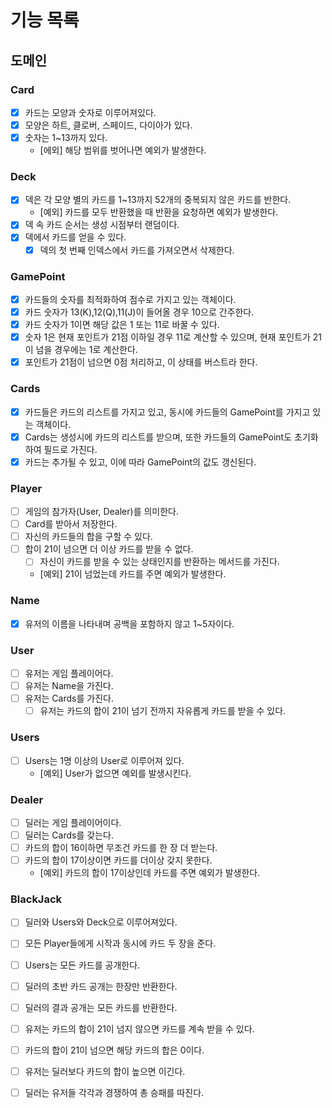 # 기능 목록

## 도메인

### Card
- [x] 카드는 모양과 숫자로 이루어져있다.
- [x] 모양은 하트, 클로버, 스페이드, 다이아가 있다.
- [x] 숫자는 1~13까지 있다.
  - [에외] 해당 범위를 벗어나면 예외가 발생한다.

### Deck
- [x] 덱은 각 모양 별의 카드를 1~13까지 52개의 중복되지 않은 카드를 반한다.
  - [예외] 카드를 모두 반환했을 때 반환을 요청하면 예외가 발생한다.
- [x] 덱 속 카드 순서는 생성 시점부터 랜덤이다.
- [x] 덱에서 카드를 얻을 수 있다.
  - [x] 덱의 첫 번째 인덱스에서 카드를 가져오면서 삭제한다.

### GamePoint
- [x] 카드들의 숫자를 최적화하여 점수로 가지고 있는 객체이다.
- [x] 카드 숫자가 13(K),12(Q),11(J)이 들어올 경우 10으로 간주한다.
- [x] 카드 숫자가 1이면 해당 값은 1 또는 11로 바꿀 수 있다.
- [x] 숫자 1은 현재 포인트가 21점 이하일 경우 11로 계산할 수 있으며, 현재 포인트가 21이 넘을 경우에는 1로 계산한다.
- [x] 포인트가 21점이 넘으면 0점 처리하고, 이 상태를 버스트라 한다.

### Cards
- [x] 카드들은 카드의 리스트를 가지고 있고, 동시에 카드들의 GamePoint를 가지고 있는 객체이다.
- [x] Cards는 생성시에 카드의 리스트를 받으며, 또한 카드들의 GamePoint도 초기화하여 필드로 가진다.
- [x] 카드는 추가될 수 있고, 이에 따라 GamePoint의 값도 갱신된다.

### Player
- [ ] 게임의 참가자(User, Dealer)를 의미한다.
- [ ] Card를 받아서 저장한다.
- [ ] 자신의 카드들의 합을 구할 수 있다.
- [ ] 합이 21이 넘으면 더 이상 카드를 받을 수 없다.
  - [ ] 자신이 카드를 받을 수 있는 상태인지를 반환하는 메서드를 가진다.
  - [예외] 21이 넘었는데 카드를 주면 예외가 발생한다.

### Name
- [x] 유저의 이름을 나타내며 공백을 포함하지 않고 1~5자이다.

### User
- [ ] 유저는 게임 플레이어다.
- [ ] 유저는 Name을 가진다.
- [ ] 유저는 Cards를 가진다.
  - [ ] 유저는 카드의 합이 21이 넘기 전까지 자유롭게 카드를 받을 수 있다.

### Users
- [ ] Users는 1명 이상의 User로 이루어져 있다.
  - [예외] User가 없으면 예외를 발생시킨다.

### Dealer
- [ ] 딜러는 게임 플레이어이다.
- [ ] 딜러는 Cards를 갖는다.
- [ ] 카드의 합이 16이하면 무조건 카드를 한 장 더 받는다.
- [ ] 카드의 합이 17이상이면 카드를 더이상 갖지 못한다.
  - [예외] 카드의 합이 17이상인데 카드를 주면 예외가 발생한다.

### BlackJack
- [ ] 딜러와 Users와 Deck으로 이루어져있다.
- [ ] 모든 Player들에게 시작과 동시에 카드 두 장을 준다.
- [ ] Users는 모든 카드를 공개한다.
- [ ] 딜러의 초반 카드 공개는 한장만 반환한다.
- [ ] 딜러의 결과 공개는 모든 카드를 반환한다.
- [ ] 유저는 카드의 합이 21이 넘지 않으면 카드를 계속 받을 수 있다.
- [ ] 카드의 합이 21이 넘으면 해당 카드의 합은 0이다.
- [ ] 유저는 딜러보다 카드의 합이 높으면 이긴다.
- [ ] 딜러는 유저들 각각과 경쟁하여 총 승패를 따진다.

